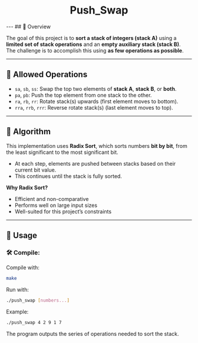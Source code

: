 
<h1 align="center"> Push_Swap<br></h1>
---
## 📝 Overview

The goal of this project is to **sort a stack of integers (stack A)** using a **limited set of stack operations** and an **empty auxiliary stack (stack B)**.  
The challenge is to accomplish this using **as few operations as possible**.

---

## 🔧 Allowed Operations

- `sa`, `sb`, `ss`: Swap the top two elements of **stack A**, **stack B**, or **both**.
- `pa`, `pb`: Push the top element from one stack to the other.
- `ra`, `rb`, `rr`: Rotate stack(s) upwards (first element moves to bottom).
- `rra`, `rrb`, `rrr`: Reverse rotate stack(s) (last element moves to top).

---

## 🧠 Algorithm

This implementation uses **Radix Sort**, which sorts numbers **bit by bit**, from the least significant to the most significant bit.

- At each step, elements are pushed between stacks based on their current bit value.
- This continues until the stack is fully sorted.

**Why Radix Sort?**
- Efficient and non-comparative
- Performs well on large input sizes
- Well-suited for this project’s constraints

---

## 🚀 Usage

### 🛠 Compile:

Compile with:

```bash
make
```
Run with:
```bash
./push_swap [numbers...]
```

Example:
```bash
./push_swap 4 2 9 1 7
```

The program outputs the series of operations needed to sort the stack.
